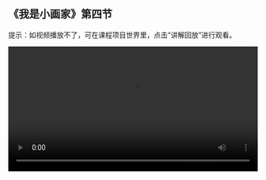 ## 《我是小画家》第四节
 
提示：如视频播放不了，可在课程项目世界里，点击“讲解回放”进行观看。
 
<video width="100%" controls controlslist="nodownload nofullscreen noremoteplayback" disablePictureInPicture>
  <source src="https://api.keepwork.com/ts-storage/siteFiles/22419/raw#我是小画家L4.webm" type="video/webm" />
  <source src="https://api.keepwork.com/ts-storage/siteFiles/22418/raw#我是小画家L4.mp4" type="video/mp4" />
   
  你的浏览器不支持播放
</video>
<style>
video::-webkit-media-controls-fullscreen-button { display: none; } 
</style>

## 步骤一

通过前面三节课的学习
相信大家都掌握了如何用画板绘制像素画
大家把画好的一幅幅画整齐摆放在一起
那就是一个小小的云画室啦
如果你的云画室里面有一些非常漂亮的图画作为装饰
我相信你的小伙伴都会惊呆的
其实在资源库里面就有很多漂亮的图画
我们点击资源按钮，打开资源库
在这里输入关键词：图
点击搜索
可以看到下面有各种各样的图画
我们选择其中一款，并设置为可拖动
鼠标右键把模型放置于场景中
图画有点小，我们把它放大一点
鼠标右键点击图画，拖动小方框
可以看到这幅图画非常的漂亮
大家也可以根据实际需求
在资源库中选择合适的素材来优化和丰富自己的云画室哦
快去试试吧


### 步骤二

大家好!我是帕帕
同学们知道帕拉卡里面如何给作品点赞吗？
那么我来告诉大家！
首先我们得确保自己的作品已经保存并上传分享了
点击屏幕右上角的 系统设置 按钮
选择 分享世界
我们先点击 保存 按钮，确保世界内容已经保存
接着点击 上传分享 
这时候系统就会把我们的作品数据上传到服务器
上传成功后，如图中红框所示，这个数字就是我们的作品ID
有了作品ID，我们就可以邀请朋友们给自己的作品点赞啦
把作品ID告诉朋友，让朋友在这里输入我们的作品ID，点击打开
等朋友进入这个作品世界后
在屏幕的右上角就会有收藏和点赞的图标
点击 点赞 按钮，就可以给作品点赞以此来鼓励作者
也可以点击 收藏 按钮，把作品收藏起来
这里显示的数字代表了这个作品被收藏和点赞的数量
收藏和点赞的数量越高说明你的作品越优秀哦
快去邀请朋友们给你的作品点赞吧
当然啦，你也别忘了给身边朋友的作品点赞哦